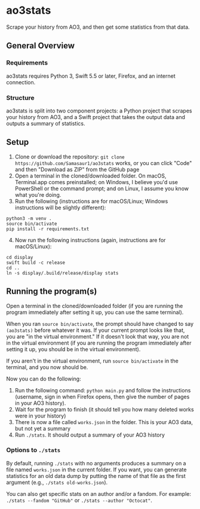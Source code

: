 # ao3stats

Scrape your history from AO3, and then get some statistics from that data.

## General Overview

### Requirements

ao3stats requires Python 3, Swift 5.5 or later, Firefox, and an internet connection.

### Structure

ao3stats is split into two component projects: a Python project that scrapes your history from AO3, and a Swift project that takes the output data and outputs a summary of statistics.

## Setup

1. Clone or download the repository: `git clone https://github.com/Samasaur1/ao3stats` works, or you can click "Code" and then "Download as ZIP" from the GitHub page
2. Open a terminal in the cloned/downloaded folder. On macOS, Terminal.app comes preinstalled; on Windows, I believe you'd use PowerShell or the command prompt; and on Linux, I assume you know what you're doing.
3. Run the following (instructions are for macOS/Linux; Windows instructions will be slightly different):
```
python3 -m venv .
source bin/activate
pip install -r requirements.txt
```

4. Now run the following instructions (again, instructions are for macOS/Linux):
```
cd display
swift build -c release
cd ..
ln -s display/.build/release/display stats
```

## Running the program(s)

Open a terminal in the cloned/downloaded folder (if you are running the program immediately after setting it up, you can use the same terminal).

When you ran `source bin/activate`, the prompt should have changed to say `(ao3stats)` before whatever it was. If your current prompt looks like that, you are "in the virtual environment." If it doesn't look that way, you are not in the virtual environment (if you are running the program immediately after setting it up, you should be in the virtual environment).

If you aren't in the virtual environment, run `source bin/activate` in the terminal, and you now should be.

Now you can do the following:

1. Run the following command: `python main.py` and follow the instructions (username, sign in when Firefox opens, then give the number of pages in your AO3 history).
2. Wait for the program to finish (it should tell you how many deleted works were in your history)
3. There is now a file called `works.json` in the folder. This is your AO3 data, but not yet a summary
4. Run `./stats`. It should output a summary of your AO3 history

### Options to `./stats`

By default, running `./stats` with no arguments produces a summary on a file named `works.json` in the current folder. If you want, you can generate statistics for an old data dump by putting the name of that file as the first argument (e.g., `./stats old-works.json`).

You can also get specific stats on an author and/or a fandom. For example: `./stats --fandom "GitHub"` or `./stats --author "Octocat"`.
